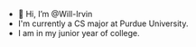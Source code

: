 - 👋 Hi, I’m @Will-Irvin
- I'm currently a CS major at Purdue University.
- I am in my junior year of college.


<!---
Will-Irvin/Will-Irvin is a ✨ special ✨ repository because its `README.md` (this file) appears on your GitHub profile.
You can click the Preview link to take a look at your changes.
--->

